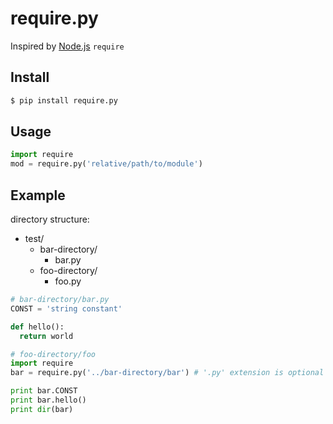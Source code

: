 # require.py

Inspired by [Node.js](http://node.org/) `require`

## Install

```bash
$ pip install require.py
```

## Usage

```python
import require
mod = require.py('relative/path/to/module')
```

## Example

directory structure:
- test/
  - bar-directory/
    - bar.py
  - foo-directory/
    - foo.py

```python
# bar-directory/bar.py
CONST = 'string constant'

def hello():
  return world
```

```python
# foo-directory/foo
import require
bar = require.py('../bar-directory/bar') # '.py' extension is optional

print bar.CONST
print bar.hello()
print dir(bar)
```
